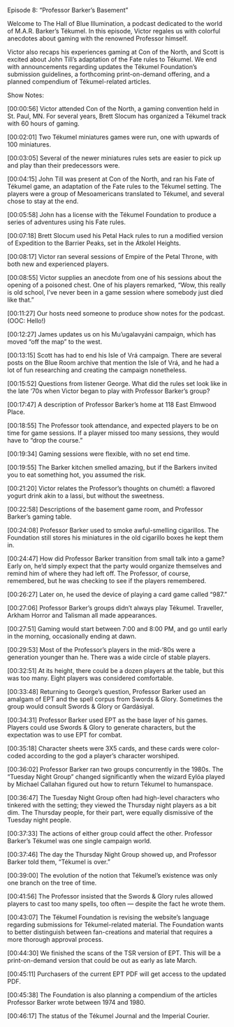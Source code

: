Episode 8:  “Professor Barker’s Basement”

Welcome to The Hall of Blue Illumination, a podcast dedicated to the world of M.A.R. Barker’s Tékumel.  In this episode, Victor regales us with colorful anecdotes about gaming with the renowned Professor himself.

Victor also recaps his experiences gaming at Con of the North, and Scott is excited about John Till’s adaptation of the Fate rules to Tékumel.  We end with announcements regarding updates the Tékumel Foundation’s submission guidelines, a forthcoming print-on-demand offering, and a planned compendium of Tékumel-related articles.

Show Notes:

[00:00:56]  Victor attended Con of the North, a gaming convention held in St. Paul, MN.  For several years, Brett Slocum has organized a Tékumel track with 60 hours of gaming.

[00:02:01]  Two Tékumel miniatures games were run, one with upwards of 100 miniatures.

[00:03:05]  Several of the newer miniatures rules sets are easier to pick up and play than their predecessors were.

[00:04:15]  John Till was present at Con of the North, and ran his Fate of Tékumel game, an adaptation of the Fate rules to the Tékumel setting.  The players were a group of Mesoamericans translated to Tékumel, and several chose to stay at the end.

[00:05:58]  John has a license with the Tékumel Foundation to produce a series of adventures using his Fate rules.

[00:07:18]  Brett Slocum used his Petal Hack rules to run a modified version of Expedition to the Barrier Peaks, set in the Átkolel Heights.

[00:08:17]  Victor ran several sessions of Empire of the Petal Throne, with both new and experienced players.

[00:08:55]  Victor supplies an anecdote from one of his sessions about the opening of a poisoned chest. One of his players remarked, “Wow, this really is old school, I’ve never been in a game session where somebody just died like that.”

[00:11:27]  Our hosts need someone to produce show notes for the podcast.  (OOC: Hello!)

[00:12:27]  James updates us on his Mu’ugalavyáni campaign, which has moved “off the map” to the west.

[00:13:15]  Scott has had to end his Isle of Vrá campaign.  There are several posts on the Blue Room archive that mention the Isle of Vrá, and he had a lot of fun researching and creating the campaign nonetheless.

[00:15:52]  Questions from listener George.  What did the rules set look like in the late ‘70s when Victor began to play with Professor Barker’s group?

[00:17:47]  A description of Professor Barker’s home at 118 East Elmwood Place. 

[00:18:55]  The Professor took attendance, and expected players to be on time for game sessions.  If a player missed too many sessions, they would have to “drop the course.”

[00:19:34]  Gaming sessions were flexible, with no set end time.

[00:19:55]  The Barker kitchen smelled amazing, but if the Barkers invited you to eat something hot, you assumed the risk.

[00:21:20]  Victor relates the Professor’s thoughts on chumétl: a flavored yogurt drink akin to a lassi, but without the sweetness.

[00:22:58]  Descriptions of the basement game room, and Professor Barker’s gaming table.

[00:24:08]  Professor Barker used to smoke awful-smelling cigarillos.  The Foundation still stores his miniatures in the old cigarillo boxes he kept them in.

[00:24:47]  How did Professor Barker transition from small talk into a game?  Early on, he’d simply expect that the party would organize themselves and remind him of where they had left off.  The Professor, of course, remembered, but he was checking to see if the players remembered.

[00:26:27]  Later on, he used the device of playing a card game called “987.”

[00:27:06] Professor Barker’s groups didn’t always play Tékumel.  Traveller, Arkham Horror and Talisman all made appearances.

[00:27:51]  Gaming would start between 7:00 and 8:00 PM, and go until early in the morning, occasionally ending at dawn.

[00:29:53] Most of the Professor’s players in the mid-‘80s were a generation younger than he.  There was a wide circle of stable players.

[00:32:51]  At its height, there could be a dozen players at the table, but this was too many.  Eight players was considered comfortable.

[00:33:48]  Returning to George’s question, Professor Barker used an amalgam of EPT and the spell corpus from Swords & Glory.  Sometimes the group would consult Swords & Glory or Gardásiyal.

[00:34:31]  Professor Barker used EPT as the base layer of his games.  Players could use Swords & Glory to generate characters, but the expectation was to use EPT for combat.

[00:35:18]  Character sheets were 3X5 cards, and these cards were color-coded according to the god a player’s character worshiped.

[00:36:02]  Professor Barker ran two groups concurrently in the 1980s.  The “Tuesday Night Group” changed significantly when the wizard Eylóa played by Michael Callahan figured out how to return Tékumel to humanspace.

[00:36:47]  The Tuesday Night Group often had high-level characters who tinkered with the setting; they viewed the Thursday night players as a bit dim.  The Thursday people, for their part, were equally dismissive of the Tuesday night people.

[00:37:33]  The actions of either group could affect the other.  Professor Barker’s Tékumel was one single campaign world.

[00:37:46]  The day the Thursday Night Group showed up, and Professor Barker told them, “Tékumel is over.”

[00:39:00]  The evolution of the notion that Tékumel’s existence was only one branch on the tree of time.

[00:41:56]  The Professor insisted that the Swords & Glory rules allowed players to cast too many spells, too often — despite the fact he wrote them.

[00:43:07]  The Tékumel Foundation is revising the website’s language regarding submissions for Tékumel-related material.  The Foundation wants to better distinguish between fan-creations and material that requires a more thorough approval process.

[00:44:30]  We finished the scans of the TSR version of EPT.  This will be a print-on-demand version that could be out as early as late March.

[00:45:11]  Purchasers of the current EPT PDF will get access to the updated PDF.

[00:45:38]  The Foundation is also planning a compendium of the articles Professor Barker wrote between 1974 and 1980.

[00:46:17]  The status of the Tékumel Journal and the Imperial Courier.